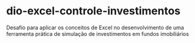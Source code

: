 # dio-excel-controle-investimentos
Desafio para aplicar os conceitos de Excel no desenvolvimento de uma ferramenta prática de simulação de investimentos em fundos imobiliários
